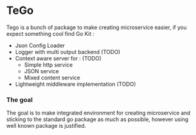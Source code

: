 # TeGo

Tego is a bunch of package to make creating microservice easier, if you expect something cool find Go Kit :

 * Json Config Loader
 * Logger with multi output backend (TODO)
 * Context aware server for : (TODO)
   * Simple http service
   * JSON service
   * Mixed content service
 * Lightweight middleware implementation (TODO)

### The goal
The goal is to make integrated environment for creating microservice and sticking to the standard go package as much as possible, however using well known package is justified.